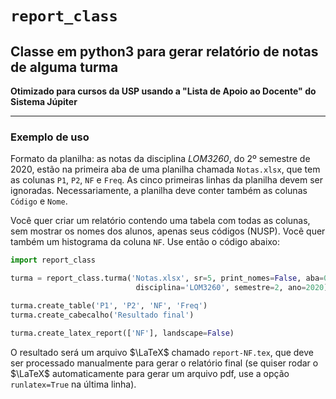 # `report_class`

## Classe em python3 para gerar relatório de notas de alguma turma

**Otimizado para cursos da USP usando a "Lista de Apoio ao Docente" do Sistema Júpiter**

---

### Exemplo de uso

Formato da planilha: as notas da disciplina *LOM3260*, do 2º semestre de 2020, estão na primeira aba de uma planilha chamada `Notas.xlsx`, que tem as colunas `P1`, `P2`, `NF` e `Freq`. As cinco primeiras linhas da planilha devem ser ignoradas. Necessariamente, a planilha deve conter também as colunas `Código` e `Nome`.

Você quer criar um relatório contendo uma tabela com todas as colunas, sem mostrar os nomes dos alunos, apenas seus códigos (NUSP). Você quer também um histograma da coluna `NF`. Use então o código abaixo:

```python
import report_class

turma = report_class.turma('Notas.xlsx', sr=5, print_nomes=False, aba=0,
                            disciplina='LOM3260', semestre=2, ano=2020)

turma.create_table('P1', 'P2', 'NF', 'Freq')
turma.create_cabecalho('Resultado final')

turma.create_latex_report(['NF'], landscape=False)
```

O resultado será um arquivo $\LaTeX$ chamado `report-NF.tex`, que deve ser processado manualmente para gerar o relatório final (se quiser rodar o $\LaTeX$ automaticamente para gerar um arquivo pdf, use a opção `runlatex=True` na última linha).
